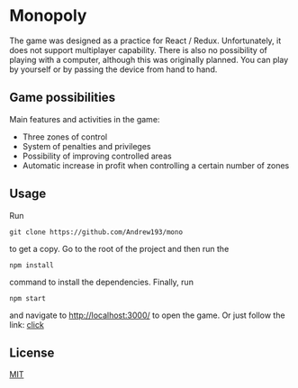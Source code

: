 # Monopoly

The game was designed as a practice for React / Redux. Unfortunately, it does not support multiplayer capability. There is also no possibility of playing with a computer, although this was originally planned. You can play by yourself or by passing the device from hand to hand.

## Game possibilities
Main features and activities in the game:

* Three zones of control
* System of penalties and privileges
* Possibility of improving controlled areas
* Automatic increase in profit when controlling a certain number of zones

## Usage

Run 
```git
git clone https://github.com/Andrew193/mono
```
 to get a copy. Go to the root of the project and then run the 
```git
npm install
```
 command to install the dependencies.
Finally, run 
```git
npm start
```
and navigate to [http://localhost:3000/](http://localhost:3000/) to open the game.
Or just follow the link: [click](https://monopoly67.herokuapp.com/)

## License
[MIT](https://choosealicense.com/licenses/mit/)
